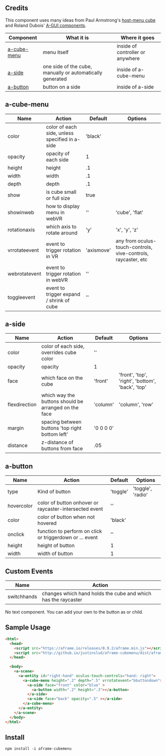## Credits
This component uses many ideas from Paul Armstrong's [host-menu cube](https://math.nist.gov/~SRessler/stm_scene/) and Roland Dubois' [A-GUI components](https://github.com/rdub80/aframe-gui). 

| Component  | What it is | Where it goes |
| ---------- | ---------- | - |
| [a-cube-menu](#a-cube-menu) | menu itself | inside of controller or anywhere |
| [a-side](#a-side) | one side of the cube, manually or automatically generated | inside of a-cube-menu |
| [a-button](#a-button) | button on a side | inside of a-side | 


## a-cube-menu

| Name      | Action      | Default  | Options |
| --------- | ----------- | -------- | ------- |
| color     | color of each side, unless specified in a-side | 'black' | |
| opacity   | opacity of each side | 1 | |
| height    | height | .1 | |
| width     | width | .1 | |
| depth     | depth | .1 | |
| show     | is cube small or full size | true |
| showinweb  | how to display menu in webVR | '' | 'cube', 'flat' |
| rotationaxis | which axis to rotate around | 'y' | 'x', 'y', 'z' |
| vrrotateevent | event to trigger rotation in VR | 'axismove' | any from oculus-touch-controls, vive-controls, raycaster, etc
| webrotatevent | event to trigger rotation in webVR | '' | 
| toggleevent | event to trigger expand / shrink of cube | '' | | 


## a-side

| Name      | Action      | Default | Options | 
| --------- | ----------- | ------- | ------- |
| color     | color of each side, overrides cube color | '' | |
| opacity   | opacity     | 1 | |
| face      | which face on the cube | 'front' | 'front', 'top', 'right', 'bottom', 'back', 'top' |
| flexdirection | which way the buttons should be arranged on the face | 'column' | 'column', 'row' |
| margin | spacing between buttons 'top right bottom left' | '0 0 0 0' | |
| distance | z-distance of buttons from face | .05 | |

## a-button

| Name      | Action      | Default | Options | 
| --------- | ----------- | ------- | ------- |
| type      | Kind of button | 'toggle' | 'toggle', 'radio' |
| hovercolor | color of button onhover or raycaster-intersected event | '' | |
| color     | color of button when not hovered | 'black' | |
| onclick  | function to perform on click or triggerdown or ... event | '' | |
| height    | height of button | 1 | | 
| width     | width of button | 1 | |

## Custom Events

| Name      | Action      | 
| --------- | ----------- | 
| switchhands | changes which hand holds the cube and which has the raycaster |



No text component. You can add your own to the button as <a-entity> or <a-text> child.

## Sample Usage
```html
<html>
  <head>
    <script src="https://aframe.io/releases/0.9.2/aframe.min.js"></script>
    <script src="http://github.io/justinslud/aframe-cubemenu/dist/aframe-cubemenu.js"></script>
  </head>
  
  <body>
    <a-scene>
      <a-entity id="right-hand" oculus-touch-controls="hand: right">
        <a-cube-menu height=".2" depth=".5" vrrotatevent="bbuttondown">
          <a-side face="front" color="blue" >
            <a-button width=".2" height=".3"></a-button>
          </a-side>
          <a-side face="back" opacity=".5" ></a-side>
        </a-cube-menu>
      </a-entity>
    </a-scene>
  </body>
</html>  
```

## Install
```
npm install -i aframe-cubemenu
```















